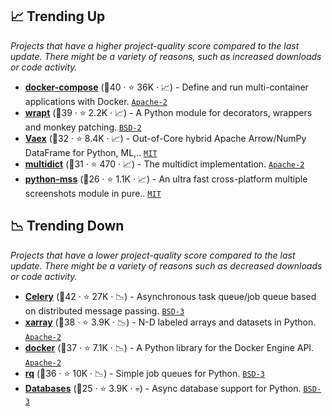 ## 📈 Trending Up

_Projects that have a higher project-quality score compared to the last update. There might be a variety of reasons, such as increased downloads or code activity._

- <b><a href="https://github.com/docker/compose">docker-compose</a></b> (🥈40 ·  ⭐ 36K · 📈) - Define and run multi-container applications with Docker. <code><a href="http://bit.ly/3nYMfla">Apache-2</a></code>
- <b><a href="https://github.com/GrahamDumpleton/wrapt">wrapt</a></b> (🥇39 ·  ⭐ 2.2K · 📈) - A Python module for decorators, wrappers and monkey patching. <code><a href="http://bit.ly/3rqEWVr">BSD-2</a></code>
- <b><a href="https://github.com/vaexio/vaex">Vaex</a></b> (🥈32 ·  ⭐ 8.4K · 📈) - Out-of-Core hybrid Apache Arrow/NumPy DataFrame for Python, ML,.. <code><a href="http://bit.ly/34MBwT8">MIT</a></code>
- <b><a href="https://github.com/aio-libs/multidict">multidict</a></b> (🥇31 ·  ⭐ 470 · 📈) - The multidict implementation. <code><a href="http://bit.ly/3nYMfla">Apache-2</a></code>
- <b><a href="https://github.com/BoboTiG/python-mss">python-mss</a></b> (🥉26 ·  ⭐ 1.1K · 📈) - An ultra fast cross-platform multiple screenshots module in pure.. <code><a href="http://bit.ly/34MBwT8">MIT</a></code>

## 📉 Trending Down

_Projects that have a lower project-quality score compared to the last update. There might be a variety of reasons such as decreased downloads or code activity._

- <b><a href="https://github.com/celery/celery">Celery</a></b> (🥇42 ·  ⭐ 27K · 📉) - Asynchronous task queue/job queue based on distributed message passing. <code><a href="http://bit.ly/3aKzpTv">BSD-3</a></code>
- <b><a href="https://github.com/pydata/xarray">xarray</a></b> (🥈38 ·  ⭐ 3.9K · 📉) - N-D labeled arrays and datasets in Python. <code><a href="http://bit.ly/3nYMfla">Apache-2</a></code>
- <b><a href="https://github.com/docker/docker-py">docker</a></b> (🥈37 ·  ⭐ 7.1K · 📉) - A Python library for the Docker Engine API. <code><a href="http://bit.ly/3nYMfla">Apache-2</a></code>
- <b><a href="https://github.com/rq/rq">rq</a></b> (🥈36 ·  ⭐ 10K · 📉) - Simple job queues for Python. <code><a href="http://bit.ly/3aKzpTv">BSD-3</a></code>
- <b><a href="https://github.com/encode/databases">Databases</a></b> (🥉25 ·  ⭐ 3.9K · 💀) - Async database support for Python. <code><a href="http://bit.ly/3aKzpTv">BSD-3</a></code>

